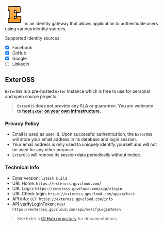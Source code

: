 ![Exter icon](icons/exter_icon.png) is an identity gateway that allows application to authenticate users using various identity sources.

Supported identity sources:

- [x] Facebook
- [x] GitHub
- [x] Google
- [ ] Linkedin

## ExterOSS

`ExterOSS` is a pre-hosted `Exter` instance which is free to use for personal and open source projects.

> **`ExterOSS` does not provide any SLA or guarantee. You are welcome to [host `Exter` on your own infrastructure](https://github.com/btnguyen2k/exter/blob/master/BuildAndRun.md).**

### Privacy Policy

- Email is used as user id. Upon successful authentication, the `ExterOSS` will store your email address in its database and login session.
- Your email address is only used to uniquely identify yourself and will not be used for any other purpose. 
- `ExterOSS` will remove its session data periodically without notice.

### Technical Info

- Exter version: `latest build`
- URL Home: `https://exteross.gpvcloud.com/`
- URL Login: `https://exteross.gpvcloud.com/app/xlogin`
- URL Check login: `https://exteross.gpvcloud.com/app/xcheck`
- API info: `GET https://exteross.gpvcloud.com/info`
- API verifyLoginToken: `POST https://exteross.gpvcloud.com/api/verifyLoginToken`

> See Exter's [GitHub repository](https://github.com/btnguyen2k/exter/) for documentations.
